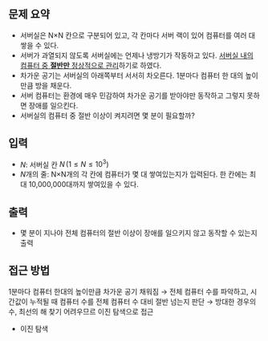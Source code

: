 ## 문제 요약
- 서버실은 N×N 칸으로 구분되어 있고, 각 칸마다 서버 랙이 있어 컴퓨터를 여러 대 쌓을 수 있다.
- 서버가 과열되지 않도록 서버실에는 언제나 냉방기가 작동하고 있다. <u>서버실 내의 컴퓨터 중 **절반만** 정상적으로 관리</u>하기로 하였다.
- 차가운 공기는 서버실의 아래쪽부터 서서히 차오른다. 1분마다 컴퓨터 한 대의 높이만큼 방을 채운다.
- 서버 컴퓨터는 환경에 매우 민감하여 차가운 공기를 받아야만 동작하고 그렇지 못하면 장애를 일으킨다.
- 서버실의 컴퓨터 중 절반 이상이 켜지려면 몇 분이 필요할까?

## 입력
- $N$: 서버실 칸 $N\, (1 \le N \le 10^3)$
- $N$개의 줄: N×N개의 각 칸에 컴퓨터가 몇 대 쌓여있는지가 입력된다. 한 칸에는 최대 10,000,000대까지 쌓여있을 수 있다.

## 출력
- 몇 분이 지나야 전체 컴퓨터의 절반 이상이 장애를 일으키지 않고 동작할 수 있는지 출력

## 접근 방법
1분마다 컴퓨터 한대의 높이만큼 차가운 공기 채워짐 → 전체 컴퓨터 수를 파악하고, 시간값이 누적될 때 컴퓨터 수를 전체 컴퓨터 수 대비 절반 넘는지 판단 → 방대한 경우의 수, 최선의 해 찾기 어려우므르 이진 탐색으로 접근
- 이진 탐색